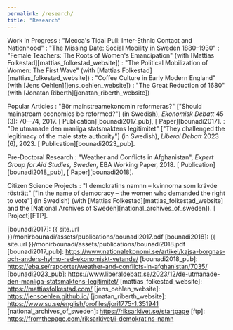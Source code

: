 ```yaml
---
permalink: /research/
title: "Research"
---
```


Work in Progress
  : "Mecca's Tidal Pull: Inter-Ethnic Contact and Nationhood"
  : "The Missing Date: Social Mobility in Sweden 1880–1930"
  : "Female Teachers: The Roots of Women's Emancipation" (with [Mattias Folkestad][mattias_folkestad_website]) 
  : "The Political Mobilization of Women: The First Wave" (with [Mattias Folkestad][mattias_folkestad_website]) 
  : "Coffee Culture in Early Modern England" (with [Jens Oehlen][jens_oehlen_website])
  : "The Great Reduction of 1680" (with [Jonatan Riberth][jonatan_riberth_website])

Popular Articles
  : "Bör mainstreamekonomin reformeras?" ["Should mainstream economics be reformed?"] (in Swedish), *Ekonomisk Debatt* 45 (3): 70--74, 2017. [<i class="fas fa-link"></i> Publication][bounadi2017_pub], [<i class="fas fa-file-pdf"></i> Paper][bounadi2017].
  : "De utmanade den manliga statsmaktens legitimitet" ["They challenged the legitimacy of the male state authority"] (in Swedish), *Liberal Debatt* 2023 (6), 2023. [<i class="fas fa-link"></i> Publication][bounadi2023_pub].
  
Pre-Doctoral Research
  : "Weather and Conflicts in Afghanistan", *Expert Group for Aid Studies, Sweden,* EBA Working Paper, 2018. [<i class="fas fa-link"></i> Publication][bounadi2018_pub], [<i class="fas fa-file-pdf"></i> Paper][bounadi2018].
  
Citizen Science Projects
  : "I demokratins namnn – kvinnorna som krävde rösträtt" ["In the name of democracy – the women who demanded the right to vote"] (in Swedish) (with [Mattias Folkestad][mattias_folkestad_website] and the [National Archives of Sweden][national_archives_of_sweden]). [<i class="fas fa-link"></i> Project][FTP]. 
  
[bounadi2017]: {{ site.url }}/monirbounadi/assets/publications/bounadi2017.pdf
[bounadi2018]: {{ site.url }}/monirbounadi/assets/publications/bounadi2018.pdf
[bounadi2017_pub]: https://www.nationalekonomi.se/artikel/kajsa-borgnas-och-anders-hylmo-red-ekonomiskt-vetande/
[bounadi2018_pub]: https://eba.se/rapporter/weather-and-conflicts-in-afghanistan/7035/
[bounadi2023_pub]: https://www.liberaldebatt.se/2023/12/de-utmanade-den-manliga-statsmaktens-legitimitet/
[mattias_folkestad_website]: https://mattiasfolkestad.com/
[jens_oehlen_website]: https://jensoehlen.github.io/
[jonatan_riberth_website]: https://www.su.se/english/profiles/jori1775-1.351941
[national_archives_of_sweden]: https://riksarkivet.se/startpage
[ftp]: https://fromthepage.com/riksarkivet/i-demokratins-namn
